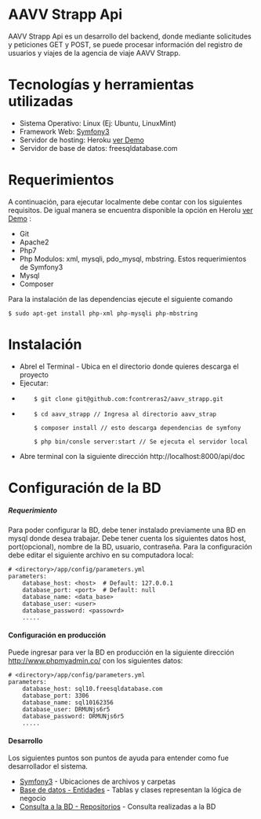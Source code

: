 # AAVV Strapp Api

AAVV Strapp Api es un desarrollo del backend, donde  mediante solicitudes y peticiones GET y POST, se puede procesar información del registro de usuarios y viajes de la agencia de viaje AAVV Strapp. 

# Tecnologías y herramientas utilizadas

  - Sistema Operativo: Linux (Ej: Ubuntu, LinuxMint)
  - Framework Web: [Symfony3](https://symfony.com)
  - Servidor de hosting: Heroku [ver Demo](https://aavvstrapp.herokuapp.com/api/doc)
  - Servidor de base de datos: freesqldatabase.com
  
# Requerimientos
A continuación, para ejecutar localmente debe contar con los siguientes requisitos. De igual manera se encuentra disponible la opción en Herolu [ver Demo](https://aavvstrapp.herokuapp.com/api/doc) :
  - Git
  - Apache2
  - Php7
  - Php Modulos: xml, mysqli, pdo_mysql, mbstring. Estos requerimientos de Symfony3
  - Mysql 
  - Composer 

Para la instalación de las dependencias ejecute el siguiente comando
```
$ sudo apt-get install php-xml php-mysqli php-mbstring
```
# Instalación

  - Abrel el Terminal - Ubica en el directorio donde quieres descarga el proyecto
  - Ejecutar: 
  - ```
        $ git clone git@github.com:fcontreras2/aavv_strapp.git 
    ```
  - ```
        $ cd aavv_strapp // Ingresa al directorio aavv_strap
    ```
    ```
        $ composer install // esto descarga dependencias de symfony
    ```
    ```
        $ php bin/consle server:start // Se ejecuta el servidor local 
    ```
  - Abre terminal con la siguiente dirección http://localhost:8000/api/doc
  
# Configuración de la BD

##### Requerimiento
Para poder configurar la BD, debe tener instalado previamente una BD en mysql donde desea trabajar. Debe tener cuenta los siguientes datos host, port(opcional), nombre de la BD, usuario, contraseña. Para la configuración debe editar el siguiente archivo en su computadora local:
```
# <directory>/app/config/parameters.yml
parameters:
    database_host: <host>  # Default: 127.0.0.1
    database_port: <port>  # Default: null
    database_name: <data_base> 
    database_user: <user>
    database_password: <passowrd>
    .....
```

#### Configuración en producción

Puede ingresar para ver la BD en producción en la siguiente dirección http://www.phpmyadmin.co/ con los siguientes datos:
```
# <directory>/app/config/parameters.yml
parameters:
    database_host: sql10.freesqldatabase.com
    database_port: 3306
    database_name: sql10162356
    database_user: DRMUNjs6r5
    database_password: DRMUNjs6r5
    .....
```
#### Desarrollo
Los siguientes puntos son puntos de ayuda para entender como fue desarrollador el sistema.

* [Symfony3](https://google.com) - Ubicaciones de archivos y carpetas
* [Base de datos - Entidades](https://google.com) - Tablas y clases representan la lógica de negocio
* [Consulta a la BD - Repositorios](https://google.com) - Consulta realizadas a la BD
